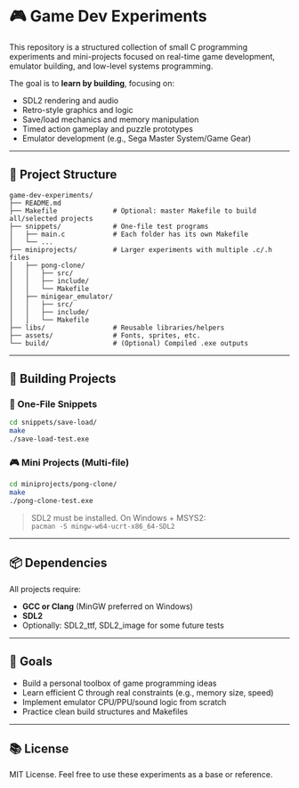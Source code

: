 # 🎮 Game Dev Experiments

This repository is a structured collection of small C programming experiments and mini-projects focused on real-time game development, emulator building, and low-level systems programming.

The goal is to **learn by building**, focusing on:
- SDL2 rendering and audio
- Retro-style graphics and logic
- Save/load mechanics and memory manipulation
- Timed action gameplay and puzzle prototypes
- Emulator development (e.g., Sega Master System/Game Gear)

---

## 📁 Project Structure

```text
game-dev-experiments/
├── README.md
├── Makefile              # Optional: master Makefile to build all/selected projects
├── snippets/             # One-file test programs
│   ├── main.c            # Each folder has its own Makefile
│   └── ...
├── miniprojects/         # Larger experiments with multiple .c/.h files
│   ├── pong-clone/
│   │   ├── src/
│   │   ├── include/
│   │   └── Makefile
│   ├── minigear_emulator/
│   │   ├── src/
│   │   ├── include/
│   │   └── Makefile
├── libs/                 # Reusable libraries/helpers
├── assets/               # Fonts, sprites, etc.
└── build/                # (Optional) Compiled .exe outputs
```

---

## 🚀 Building Projects

### 🧪 One-File Snippets

```bash
cd snippets/save-load/
make
./save-load-test.exe
```

### 🎮 Mini Projects (Multi-file)

```bash
cd miniprojects/pong-clone/
make
./pong-clone-test.exe
```

> SDL2 must be installed. On Windows + MSYS2:  
> `pacman -S mingw-w64-ucrt-x86_64-SDL2`

---

## 📦 Dependencies

All projects require:
- **GCC or Clang** (MinGW preferred on Windows)
- **SDL2**
- Optionally: SDL2_ttf, SDL2_image for some future tests

---

## 🧠 Goals

- Build a personal toolbox of game programming ideas
- Learn efficient C through real constraints (e.g., memory size, speed)
- Implement emulator CPU/PPU/sound logic from scratch
- Practice clean build structures and Makefiles

---

## 📚 License

MIT License. Feel free to use these experiments as a base or reference.
